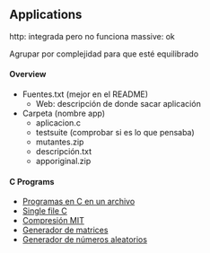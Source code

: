 ## Applications
http: integrada pero no funciona
massive: ok

Agrupar por complejidad para que esté equilibrado

#### Overview
 - Fuentes.txt (mejor en el README)
     - Web: descripción de donde sacar aplicación
 - Carpeta (nombre app)
     - aplicacion.c
     - testsuite (comprobar si es lo que pensaba)
     - mutantes.zip
     - descripción.txt
     - apporiginal.zip

#### C Programs
 - [Programas en C en un archivo](https://github.com/nothings/single_file_libs)
 - [Single file C](https://www.programiz.com/c-programming/examples)
 - [Compresión MIT](https://people.csail.mit.edu/smcc/projects/single-file-programs/)
 - [Generador de matrices](https://onlinemathtools.com/generate-random-matrix)
 - [Generador de números aleatorios](https://www.random.org/sequences/?min=1&max=100&col=1&format=html&rnd=new)
